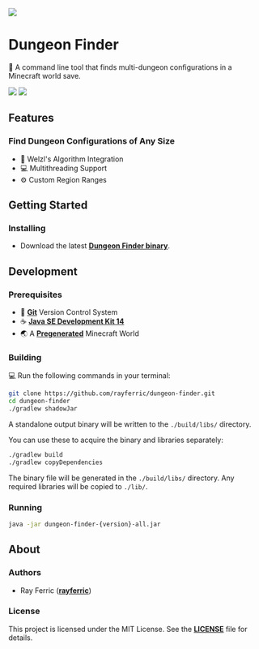 [![](logo.png)](https://youtu.be/BeG5FqTpl9U)

# Dungeon Finder

👹 A command line tool that finds multi-dungeon configurations in a Minecraft world save.

[![](https://img.shields.io/github/license/rayferric/dungeon-finder?style=for-the-badge)](LICENSE)
[![](https://img.shields.io/github/v/release/rayferric/dungeon-finder?style=for-the-badge)](https://github.com/rayferric/dungeon-finder/releases)

## Features

### Find Dungeon Configurations of Any Size

- 📐 Welzl's Algorithm Integration
- 💻 Multithreading Support
- ⚙️ Custom Region Ranges

## Getting Started

### Installing

- Download the latest **[Dungeon Finder binary](https://github.com/rayferric/dungeon-finder/releases)**.

## Development

### Prerequisites

- 🔗 **[Git](https://git-scm.com)** Version Control System
- ☕ **[Java SE Development Kit 14](https://www.azul.com/downloads/zulu-community/?version=java-14&package=jdk)**
- 🌏 A **[Pregenerated](https://www.curseforge.com/minecraft/mc-mods/chunkpregenerator)** Minecraft World

### Building

💻 Run the following commands in your terminal:

```bash
git clone https://github.com/rayferric/dungeon-finder.git
cd dungeon-finder
./gradlew shadowJar
```

A standalone output binary will be written to the `./build/libs/` directory.

You can use these to acquire the binary and libraries separately:

```bash
./gradlew build
./gradlew copyDependencies
```

The binary file will be generated in the `./build/libs/` directory.
Any required libraries will be copied to `./lib/`.

### Running

```bash
java -jar dungeon-finder-{version}-all.jar
```

## About

### Authors

- Ray Ferric (**[rayferric](https://github.com/rayferric)**)

### License

This project is licensed under the MIT License. See the **[LICENSE](LICENSE)** file for details.